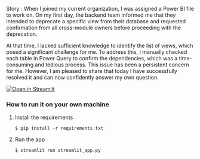 Story : When I joined my current organization, I was assigned a Power BI file to work on. On my first day, the backend team informed me that they intended to deprecate a specific view from their database and requested confirmation from all cross-module owners before proceeding with the deprecation.

At that time, I lacked sufficient knowledge to identify the list of views, which posed a significant challenge for me. To address this, I manually checked each table in Power Query to confirm the dependencies, which was a time-consuming and tedious process. This issue has been a persistent concern for me. However, I am pleased to share that today I have successfully resolved it and can now confidently answer my own question.

[![Open in Streamlit](https://static.streamlit.io/badges/streamlit_badge_black_white.svg)](https://wordsodhan.streamlit.app/)

### How to run it on your own machine

1. Install the requirements

   ```
   $ pip install -r requirements.txt
   ```

2. Run the app

   ```
   $ streamlit run streamlit_app.py
   ```
